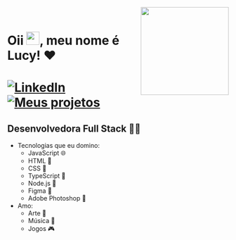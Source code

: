 <img align="right" src="https://i.postimg.cc/mggT5RbF/7d25c79f-7af5-4456-bd04-e2ad42b6e663-removebg-preview.png" width="200px"><br />
<h1 align="left">Oii <img src="https://raw.githubusercontent.com/kaueMarques/kaueMarques/master/hi.gif" height="30px">, meu nome é Lucy! ❤️<h1>
<a href="https://www.linkedin.com/in/lucylimasantos/">
  <img src="https://img.shields.io/badge/LinkedIn-Connect-blue?style=flat-square&logo=linkedin" alt="LinkedIn" />
</a>
<a href="https://lucylima.github.io">
  <img src="https://img.shields.io/badge/Meus%20Projetos-Visitar-ff69b4" alt="Meus projetos" />
</a>
  
## Desenvolvedora Full Stack 👩‍💻
- Tecnologias que eu domino:
  - JavaScript 🌐
  - HTML 📄
  - CSS 🎨
  - TypeScript 🚀
  - Node.js 🌟
  - Figma 🎨
  - Adobe Photoshop 📸
- Amo:
  - Arte 🎨
  - Música 🎵
  - Jogos 🎮
  

